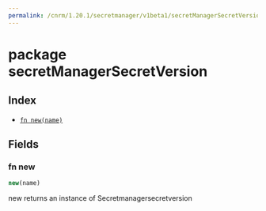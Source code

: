 ```yaml
---
permalink: /cnrm/1.20.1/secretmanager/v1beta1/secretManagerSecretVersion/
---
```


# package secretManagerSecretVersion



## Index

* [`fn new(name)`](#fn-new)

## Fields

### fn new

```ts
new(name)
```

new returns an instance of Secretmanagersecretversion
